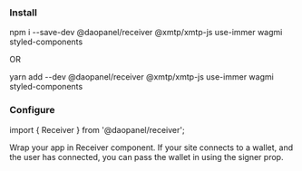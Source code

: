 ### Install

npm i --save-dev @daopanel/receiver @xmtp/xmtp-js use-immer wagmi styled-components

OR

yarn add --dev @daopanel/receiver @xmtp/xmtp-js use-immer wagmi styled-components

### Configure

import { Receiver } from '@daopanel/receiver';

Wrap your app in Receiver component.
If your site connects to a wallet, and the user has connected, you can pass the wallet in using the signer prop.


